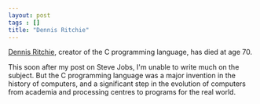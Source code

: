 ```yaml
---
layout: post
tags : []
title: "Dennis Ritchie"
---
```

<span class="Apple-style-span" style="font-style: normal;">[Dennis Ritchie](http://herbsutter.com/2011/10/12/dennis-ritchie/), creator of the C programming language, has died at age 70.</span>

This soon after my post on Steve Jobs, I'm unable to write much on the subject. But the C programming language was a major invention in the history of computers, and a significant step in the evolution of computers from academia and processing centres to programs for the real world.